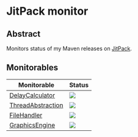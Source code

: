 # JitPack monitor

## Abstract

Monitors status of my Maven releases on [JitPack](https://jitpack.io).

## Monitorables

Monitorable|Status
-|-
[DelayCalculator](https://github.com/Krumuvecis/DelayCalculator)|[![](https://jitpack.io/v/Krumuvecis/DelayCalculator.svg)](https://jitpack.io/#Krumuvecis/DelayCalculator)
[ThreadAbstraction](https://github.com/Krumuvecis/ThreadAbstraction)|[![](https://jitpack.io/v/Krumuvecis/ThreadAbstraction.svg)](https://jitpack.io/#Krumuvecis/ThreadAbstraction)
[FileHandler](https://github.com/Krumuvecis/FileHandler)|[![](https://jitpack.io/v/Krumuvecis/FileHandler.svg)](https://jitpack.io/#Krumuvecis/FileHandler)
[GraphicsEngine](https://github.com/Krumuvecis/GraphicsEngine)|[![](https://jitpack.io/v/Krumuvecis/GraphicsEngine.svg)](https://jitpack.io/#Krumuvecis/GraphicsEngine)
